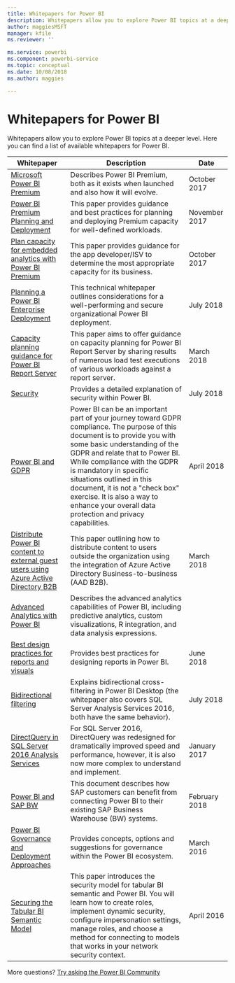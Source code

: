 ```yaml
---
title: Whitepapers for Power BI
description: Whitepapers allow you to explore Power BI topics at a deeper level.
author: maggiesMSFT
manager: kfile
ms.reviewer: ''

ms.service: powerbi
ms.component: powerbi-service
ms.topic: conceptual
ms.date: 10/08/2018
ms.author: maggies

---
```

# Whitepapers for Power BI

Whitepapers allow you to explore Power BI topics at a deeper level. Here you can find a list of available whitepapers for Power BI.

| Whitepaper | Description | Date |
| --- | --- | --- |
| [Microsoft Power BI Premium](https://aka.ms/pbipremiumwhitepaper) |Describes Power BI Premium, both as it exists when launched and also how it will evolve. | October 2017 |
| [Power BI Premium Planning and Deployment](https://aka.ms/Premium-Capacity-Planning-Deployment)| This paper provides guidance and best practices for planning and deploying Premium capacity for well-defined workloads.| November 2017 |
| [Plan capacity for embedded analytics with Power BI Premium](https://aka.ms/pbiewhitepaper) |This paper provides guidance for the app developer/ISV to determine the most appropriate capacity for its business. | October 2017 |
| [Planning a Power BI Enterprise Deployment](https://aka.ms/pbienterprisedeploy) |This technical whitepaper outlines considerations for a well-performing and secure organizational Power BI deployment. | July 2018 |
| [Capacity planning guidance for Power BI Report Server](report-server/capacity-planning.md) |This paper aims to offer guidance on capacity planning for Power BI Report Server by sharing results of numerous load test executions of various workloads against a report server. | March 2018 |
| [Security](service-admin-power-bi-security.md) |Provides a detailed explanation of security within Power BI. | July 2018 |
| [Power BI and GDPR](https://aka.ms/power-bi-gdpr-whitepaper)| Power BI can be an important part of your journey toward GDPR compliance. The purpose of this document is to provide you with some basic understanding of the GDPR and relate that to Power BI. While compliance with the GDPR is mandatory in specific situations outlined in this document, it is not a "check box" exercise. It is also a way to enhance your overall data protection and privacy capabilities.| April 2018 |
| [Distribute Power BI content to external guest users using Azure Active Directory B2B](https://aka.ms/powerbi-b2b-whitepaper)|This paper outlining how to distribute content to users outside the organization using the integration of Azure Active Directory Business-to-business (AAD B2B).| March 2018 |
| [Advanced Analytics with Power BI](https://info.microsoft.com/advanced-analytics-with-power-bi.html?Is=Website) |Describes the advanced analytics capabilities of Power BI, including predictive analytics, custom visualizations, R integration, and data analysis expressions. | |
| [Best design practices for reports and visuals](visuals/power-bi-visualization-best-practices.md) |Provides best practices for designing reports in Power BI. | June 2018 |
| [Bidirectional filtering](desktop-bidirectional-filtering.md) |Explains bidirectional cross-filtering in Power BI Desktop (the whitepaper also covers SQL Server Analysis Services 2016, both have the same behavior). | July 2018 |
| [DirectQuery in SQL Server 2016 Analysis Services](https://blogs.msdn.microsoft.com/analysisservices/2017/04/06/directquery-in-sql-server-2016-analysis-services-whitepaper/) |For SQL Server 2016, DirectQuery was redesigned for dramatically improved speed and performance, however, it is also now more complex to understand and implement. | January 2017 |
| [Power BI and SAP BW](https://aka.ms/powerbiandsapbw)| This document describes how SAP customers can benefit from connecting Power BI to their existing SAP Business Warehouse (BW) systems.| February 2018 |
| [Power BI Governance and Deployment Approaches](http://go.microsoft.com/fwlink/?LinkId=785915&clcid=0x409) | Provides concepts, options and suggestions for governance within the Power BI ecosystem. | March 2016 |
| [Securing the Tabular BI Semantic Model](http://download.microsoft.com/download/D/2/0/D20E1C5F-72EA-4505-9F26-FEF9550EFD44/Securing%20the%20Tabular%20BI%20Semantic%20Model.docx) |This paper introduces the security model for tabular BI semantic and Power BI. You will learn how to create roles, implement dynamic security, configure impersonation settings, manage roles, and choose a method for connecting to models that works in your network security context. | April 2016 |

More questions? [Try asking the Power BI Community](http://community.powerbi.com/)
